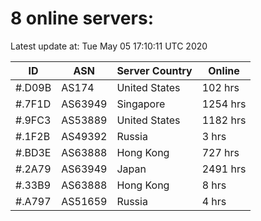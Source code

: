 # 8 online servers:

Latest update at: Tue May 05 17:10:11 UTC 2020

| ID | ASN | Server Country | Online |
| -- | --- | -------------- | ------ |
| #.D09B | AS174 | United States | 102 hrs |
| #.7F1D | AS63949 | Singapore | 1254 hrs |
| #.9FC3 | AS53889 | United States | 1182 hrs |
| #.1F2B | AS49392 | Russia | 3 hrs |
| #.BD3E | AS63888 | Hong Kong | 727 hrs |
| #.2A79 | AS63949 | Japan | 2491 hrs |
| #.33B9 | AS63888 | Hong Kong | 8 hrs |
| #.A797 | AS51659 | Russia | 4 hrs |

